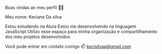 Boas vindas ao meu perfil 💙💙

Meu nome: Keciane Da silva

Estou estudando na Alura
Estou me desenvolvendo na linguagem JavaScript
Utilizo esse espaço para minha organização e compartilhamento dos meu projetos desenvolvidos

Você pode entrar em contato comigo 📫
 kecisilvaa@gmail.com
